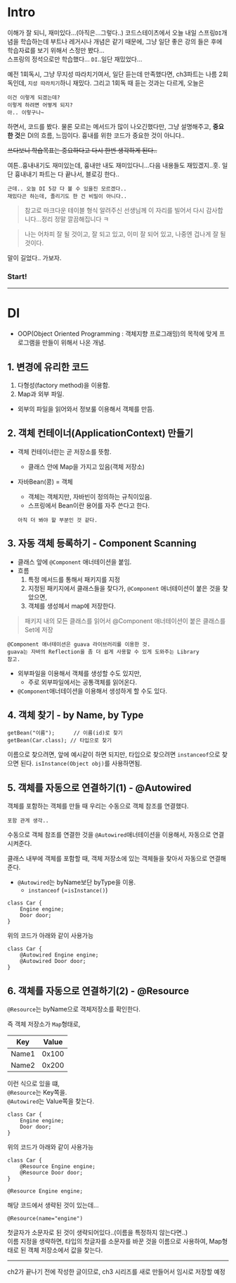# Intro
이해가 잘 되니, 재미있다...(아직은...그렇다..)
코드스테이츠에서 오늘 내일 스프링`DI`개념을 학습하는데
부트나 레거시나 개념은 같기 때문에, 그냥 일단 좋은 강의 들은 후에 학습자료를 보기 위해서 스정만 봤다... <br>
스프링의 정석으로만 학습했다... `DI`..일단 재밌었다... 

예전 1회독시, 그냥 무지성 따라치기여서, 일단 듣는데 만족했다면, ch3파트는 나름 2회독인데, `지성 따라치기`하니 재밌다.
그리고 1회독 때 듣는 것과는 다르게, 오늘은
```
이건 이렇게 되겠는데?
이렇게 하려면 어떻게 되지?
아.. 이렇구나~ 
```
하면서, 코드를 봤다. 물론 모르는 메서드가 많이 나오긴했다만, 그냥 설명해주고, **중요한 것**은 DI의 흐름, 느낌이다. 흉내를 위한 코드가 중요한 것이 아니다..

~~쓰다보니 학습목표는 중요하다고 다시 한번 생각하게 된다..~~

여튼..흉내내기도 재미있는데, 흉내만 내도 재미있다니...다음 내용들도 재밌겠지..훗.
일단 흉내내기 파트는 다 끝나서, 블로깅 한다..

```
근데.. 오늘 DI 5강 다 볼 수 있을진 모르겠다..
재밌다곤 하는데, 졸리기도 한 건 비밀이 아니다..
```

> 참고로 마크다운 테이블 형식 알려주신 선생님께 이 자리를 빌어서 다시 감사합니다...정리 정말 깔끔해집니다 ㅋ



> 나는 어차피 잘 될 것이고, 잘 되고 있고, 이미 잘 되어 있고, 나중엔 겁나게 잘 될 것이다.

말이 길었다.. 가보자.


### Start!

---

# DI
* OOP(Object Oriented Programming : 객체지향 프로그래밍)의 목적에 맞게 프로그램을 만들이 위해서 나온 개념.

## 1. 변경에 유리한 코드
  1. 다형성(factory method)을 이용함.
  2. Map과 외부 파일.
- 외부의 파일을 읽어와서 정보룰 이용해서 객체를 만듬.

## 2. 객체 컨테이너(ApplicationContext) 만들기
* 객체 컨테이너란는 곧 저장소를 뜻함.
  * 클래스 안에 Map을 가지고 있음(객체 저장소)

* 자바Bean(콩) = 객체
  * 객체는 객체지만, 자바빈이 정의하는 규칙이있음.
  * 스프링에서 Bean이란 용어를 자주 쓴다고 한다. 
  ``` 
  아직 더 봐야 할 부분인 것 같다.
  ```


## 3. 자동 객체 등록하기 - Component Scanning
* 클래스 앞에 `@Component` 애너테이션을 붙임.
* 흐름
  1. 특정 메서드를 통해서 패키지를 지정
  2. 지정된 패키지에서 클래스들을 찾다가, `@Component` 애너테이션이 붙은 것을 찾았으면,
  3. 객체를 생성헤서 map에 저장한다.

> 패키지 내의 모든 클래스를 읽어서 @Component 애너테이션이 붙은 클래스를 Set에 저장 

```
@Component 애너테이션은 guava 라이브러리를 이용한 것.
guava는 자바의 Reflection을 좀 더 쉽게 사용할 수 있게 도와주는 Library
참고.
```

* 외부파일을 이용해서 객체를 생성할 수도 있지만, 
  * 주로 외부파일에서는 공통객체를 읽어온다.
* `@Component`애너테이션을 이용해서 생성하게 할 수도 있다. 
  

## 4.  객체 찾기 - by Name, by Type
```
getBean("이름");  	// 이름(id)로 찾기
getBean(Car.class);	// 타입으로 찾기 
```

이름으로 찾으려면, 앞에 예시같이 하면 되지만,
타입으로 찾으려면 `instanceof`으로 찾으면 된다.
`isInstance(Object obj)`를 사용하면됨.


## 5. 객체를 자동으로 연결하기(1) - @Autowired
객체를 포함하는 객체를 만들 때 우리는 수동으로 객체 참조를 연결했다.
```
포함 관게 생각..
```

수동으로 객체 참조를 연결한 것을 `@Autowired`애너테이션을 이용해서, 자동으로 연결시켜준다.

클래스 내부에 객체를 포함할 때, 객체 저장소에 있는 객체들을 찾아서 자동으로 연결해준다.

* `@Autowired`는 byName보단 byType을 이용.
  * `instanceof` (=`isInstance()`)

```
class Car { 
    Engine engine; 
    Door door;
}
```
위의 코드가 아래와 같이 사용가능
```
class Car {
    @Autowired Engine engine;
    @Autowired Door door;
}
```


## 6. 객체를 자동으로 연결하기(2) - @Resource
`@Resource`는 byName으로 객체저장소를 확인한다.

즉 객체 저장소가 `Map`형태로,

|Key|Value|
|-|-|
|Name1|0x100|
|Name2|0x200|

이런 식으로 있을 떄,  <br>
`@Resource`는 Key쪽을. <br>
`@Autowired`는 Value쪽을 찾는다.

```
class Car { 
    Engine engine; 
    Door door;
}
```
위의 코드가 아래와 같이 사용가능
```
class Car {
    @Resource Engine engine;
    @Resource Door door;
}
```

```
@Resource Engine engine;
```
해당 코드에서 생략된 것이 있는데...
``` 
@Resource(name="engine")
```
첫글자가 소문자로 된 것이 생략되어있다..(이름을 특정하지 않는다면..) <br>
이름 지정을 생략하면, 타입의 첫글자를 소문자를 바꾼 것을 이름으로 사용하여, Map형태로 된 객체 저장소에서 값을 찾는다.


---

ch2가 끝나기 전에 작성한 글이므로, ch3 시리즈를 새로 만들어서 임시로 저장할 예정
